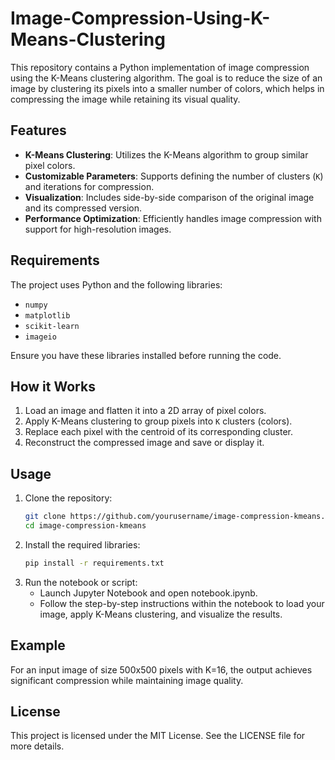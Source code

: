 # Image-Compression-Using-K-Means-Clustering

This repository contains a Python implementation of image compression using the K-Means clustering algorithm. The goal is to reduce the size of an image by clustering its pixels into a smaller number of colors, which helps in compressing the image while retaining its visual quality.

## Features
- **K-Means Clustering**: Utilizes the K-Means algorithm to group similar pixel colors.
- **Customizable Parameters**: Supports defining the number of clusters (`K`) and iterations for compression.
- **Visualization**: Includes side-by-side comparison of the original image and its compressed version.
- **Performance Optimization**: Efficiently handles image compression with support for high-resolution images.

## Requirements
The project uses Python and the following libraries:
- `numpy`
- `matplotlib`
- `scikit-learn`
- `imageio`

Ensure you have these libraries installed before running the code.

## How it Works
1. Load an image and flatten it into a 2D array of pixel colors.
2. Apply K-Means clustering to group pixels into `K` clusters (colors).
3. Replace each pixel with the centroid of its corresponding cluster.
4. Reconstruct the compressed image and save or display it.

## Usage
1. Clone the repository:
   ```bash
   git clone https://github.com/yourusername/image-compression-kmeans.git
   cd image-compression-kmeans
2. Install the required libraries:
   ```bash
   pip install -r requirements.txt
3. Run the notebook or script:
     - Launch Jupyter Notebook and open notebook.ipynb.
     - Follow the step-by-step instructions within the notebook to load your image, apply       K-Means clustering, and visualize the results.

## Example
For an input image of size 500x500 pixels with K=16, the output achieves significant compression while maintaining image quality.

## License
This project is licensed under the MIT License. See the LICENSE file for more details.
   
